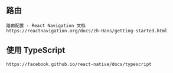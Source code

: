 ## 路由

```js{4}
路由配置 - React Navigation 文档
https://reactnavigation.org/docs/zh-Hans/getting-started.html
```

## 使用 TypeScript

```
https://facebook.github.io/react-native/docs/typescript
```
